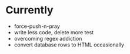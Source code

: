 # Currently

- force-push-n-pray
- write less code, delete more test
- overcoming regex addiction
- convert database rows to HTML occasionally

